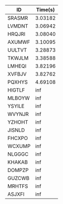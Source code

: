 |ID|Time(s)|
|-|-|
|SRASMR|3.03182|
|LVMDNT|3.06942|
|HRQJRI|3.08040|
|AXUMWF|3.10095|
|UULTVT|3.28873|
|TKWJLM|3.38588|
|LMHEQI|3.82196|
|XVFBJV|3.82762|
|PQXHYS|4.69108|
|HIGTLF|inf|
|MLBOYW|inf|
|YSYILE|inf|
|WVYNJR|inf|
|YZHOHT|inf|
|JISNLD|inf|
|FHCXPO|inf|
|WCXUMP|inf|
|NLGGGC|inf|
|KHAKAB|inf|
|DOMPZP|inf|
|GUZCWB|inf|
|MRHTFS|inf|
|ASJXFI|inf|
